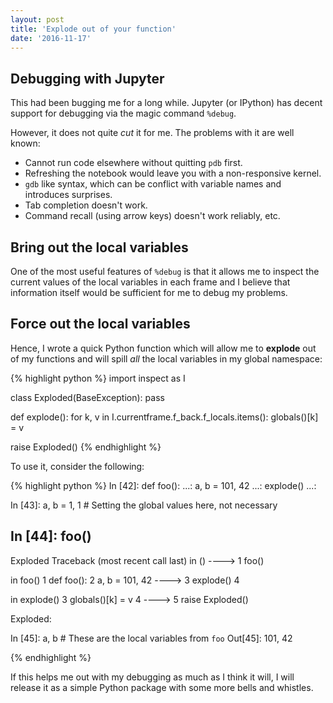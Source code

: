 ```yaml
---
layout: post
title: 'Explode out of your function'
date: '2016-11-17'
---
```


## Debugging with Jupyter

This had been bugging me for a long while. Jupyter (or IPython) has decent
support for debugging via the magic command `%debug`.

However, it does not quite _cut_ it for me. The problems with it are well known:

 - Cannot run code elsewhere without quitting `pdb` first.
 - Refreshing the notebook would leave you with a non-responsive kernel.
 - `gdb` like syntax, which can be conflict with variable names and introduces surprises.
 - Tab completion doesn't work.
 - Command recall (using arrow keys) doesn't work reliably, etc.

## Bring out the local variables

One of the most useful features of `%debug` is that it allows me to inspect the
current values of the local variables in each frame and I believe that information
itself would be sufficient for me to debug my problems.

## **Force** out the local variables

Hence, I wrote a quick Python function which will allow me to **explode** out of
my functions and will spill _all_ the local variables in my global namespace:

{% highlight python %}
import inspect as I

class Exploded(BaseException): pass

def explode():
  for k, v in I.currentframe.f_back.f_locals.items():
    globals()[k] = v

  raise Exploded()
{% endhighlight %}

To use it, consider the following:

{% highlight python %}
In [42]: def foo():
    ...:     a, b = 101, 42
    ...:     explode()
    ...:

In [43]: a, b = 1, 1  # Setting the global values here, not necessary

In [44]: foo()
---------------------------------------------------------------------------
Exploded                                  Traceback (most recent call last)
<ipython-input-44-624891b0d01a> in <module>()
----> 1 foo()

<ipython-input-34-d9d09911e62e> in foo()
      1 def foo():
      2     a, b = 101, 42
----> 3     explode()
      4

<ipython-input-41-eae3be1cadaa> in explode()
      3         globals()[k] = v
      4
----> 5     raise Exploded()

Exploded:

In [45]: a, b   # These are the local variables from `foo`
Out[45]: 101, 42

{% endhighlight %}

If this helps me out with my debugging as much as I think it will, I will release it as a simple Python package with some more bells and whistles.
